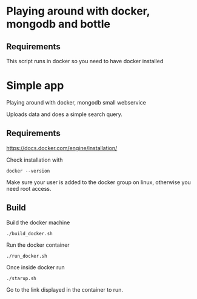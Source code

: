 # Playing around with docker, mongodb and bottle

## Requirements

This script runs in docker so you need to have docker installed

# Simple app

Playing around with docker, mongodb small webservice

Uploads data and does a simple search query.


## Requirements

https://docs.docker.com/engine/installation/

Check installation with 
    
    docker --version

Make sure your user is added to the docker group on linux, otherwise you need root access.

## Build

Build the docker machine

    ./build_docker.sh

Run the docker container

    ./run_docker.sh

Once inside docker run 

    ./starup.sh 

Go to the link displayed in the container to run.





